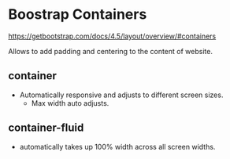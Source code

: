 # Boostrap Containers
https://getbootstrap.com/docs/4.5/layout/overview/#containers

Allows to add padding and centering to the content of website. 

## container
- Automatically responsive and adjusts to different screen sizes. 
  - Max width auto adjusts.

## container-fluid
- automatically takes up 100% width across all screen widths. 
